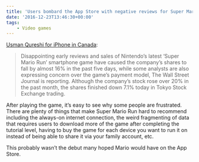 ```yaml
---
title: 'Users bombard the App Store with negative reviews for Super Mario Run, stock drops'
date: '2016-12-23T13:46:30+00:00'
tags:
    - Video games
---
```


[Usman Qureshi for iPhone in Canada](https://www.iphoneincanada.ca/news/nintendo-shares-plunge-due-to-super-mario/):

> Disappointing early reviews and sales of Nintendo’s latest ‘Super Mario Run’ smartphone game have caused the company’s shares to fall by almost 16% in the past five days, while some analysts are also expressing concern over the game’s payment model, The Wall Street Journal is reporting. Although the company’s stock rose over 20% in the past month, the shares finished down 7.1% today in Tokyo Stock Exchange trading.

After playing the game, it’s easy to see why some people are frustrated. There are plenty of things that make Super Mario Run hard to recommend including the always-on internet connection, the weird fragmenting of data that requires users to download more of the game after completing the tutorial level, having to buy the game for each device you want to run it on instead of being able to share it via your family account, etc.

This probably wasn’t the debut many hoped Mario would have on the App Store.